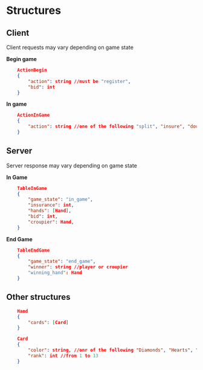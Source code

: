 # Structures
## Client
Client requests may vary depending on game state

**Begin game**
```json
    ActionBegin
    {
        "action": string //must be "register",
        "bid": int
    }
```
**In game**
```json
    ActionInGame
    {
        "action": string //one of the following "split", "insure", "double", "take", "pass"
    }
```

## Server
Server response may vary depending on game state

**In Game**
```json
    TableInGame
    {
        "game_state": "in_game",
        "insurance": int,
        "hands": [Hand],
        "bid": int,
        "croupier": Hand,
    }
```
**End Game**
```json
    TableEndGame
    {
        "game_state": "end_game",
        "winner": string //player or croupier
        "winning_hand": Hand
    }
```


## Other structures
```json
    Hand
    {
        "cards": [Card]
    }
```
```json
    Card
    {
        "color": string, //onr of the following "Diamonds", "Hearts", "Clubs", "Spades"
        "rank": int //from 1 to 13
    }
```